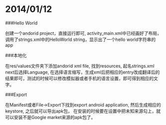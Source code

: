 2014/01/12
====================

###Hello World

创建一个andorid project，直接运行即可, activity_main.xml中已经画好了布局，调用了strings.xml中的HelloWorld string，显示出了一个hello world字符串的app

###本地化

在res/values文件夹下添加andorid xml file, 找到resources, 起名strings.xml next后选择Language, 在选择语言缩写，生成xml后把相应的entry改成翻译后的结果即可，测试的时候可以修改模拟器或者手机的语言设置，即可得到相应的文字。

###Export

在Manifest或者File->Export下找到export android application, 然后生成相应的keystore, 之后就可以导出apk包， 在安装的时候要在设置中把未知来源勾上，就可以安装不是Google market来源的apk包了。